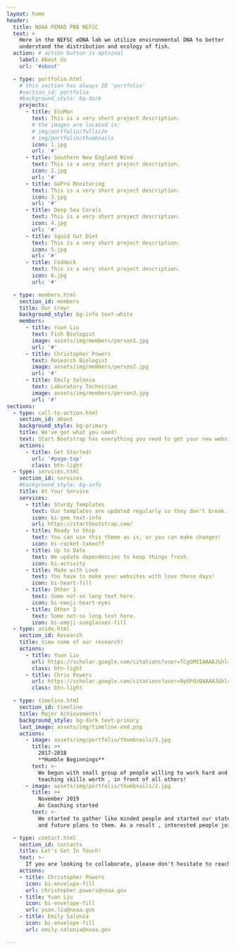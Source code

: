 ```yaml
---
layout: home
header:
  title: NOAA PEMAD PBB NEFSC
  text: >
    Here in the NEFSC eDNA lab we utilize environmental DNA to better
    understand the distribution and ecology of fish. 
  action: # action button is optional
    label: About Us
    url: '#about'

  - type: portfolio.html
    # this section has always ID 'portfolio'
    #section_id: portfolio
    #background_style: bg-dark
    projects:
      - title: EcoMon
        text: This is a very short project description.
        # the images are located in:
        # img/portfolio/fullsize
        # img/portfolio/thumbnails
        icon: 1.jpg
        url: '#'
      - title: Southern New England Wind
        text: This is a very short project description.
        icon: 2.jpg
        url: '#'
      - title: GoPro Monitoring
        text: This is a very short project description.
        icon: 3.jpg
        url: '#'
      - title: Deep Sea Corals
        text: This is a very short project description.
        icon: 4.jpg
        url: '#'
      - title: Squid Gut Diet
        text: This is a very short project description.
        icon: 5.jpg
        url: '#'
      - title: Coddock
        text: This is a very short project description.
        icon: 6.jpg
        url: '#'

  - type: members.html
    section_id: members
    title: Our Crew!
    background_style: bg-info text-white
    members:
      - title: Yuan Liu
        text: Fish Biologist
        image: assets/img/members/person1.jpg
        url: '#'
      - title: Christopher Powers
        text: Research Biologist
        image: assets/img/members/person2.jpg
        url: '#'
      - title: Emily Salonia
        text: Laboratory Technician
        image: assets/img/members/person3.jpg
        url: '#'
sections:
  - type: call-to-action.html
    section_id: about
    background_style: bg-primary
    title: We've got what you need!
    text: Start Bootstrap has everything you need to get your new website up and running in no time! All of the templates and themes on Start Bootstrap are open source, free to download, and easy to use. No strings attached!
    actions:
      - title: Get Started!
        url: '#page-top'
        class: btn-light
  - type: services.html
    section_id: services
    #background_style: bg-info
    title: At Your Service
    services:
      - title: Sturdy Templates
        text: Our templates are updated regularly so they don't break.
        icon: bi-gem text-info
        url: https://startbootstrap.com/
      - title: Ready to Ship
        text: You can use this theme as is, or you can make changes!
        icon: bi-rocket-takeoff
      - title: Up to Date
        text: We update dependencies to keep things fresh.
        icon: bi-activity
      - title: Made with Love
        text: You have to make your websites with love these days!
        icon: bi-heart-fill
      - title: Other 1
        text: Some not-so long text here.
        icon: bi-emoji-heart-eyes
      - title: Other 2
        text: Some not-so long text here.
        icon: bi-emoji-sunglasses-fill
  - type: aside.html
    section_id: Research
    title: View some of our research!
    actions:
      - title: Yuan Liu
        url: https://scholar.google.com/citations?user=fCgGMSIAAAAJ&hl=en&oi=ao
        class: btn-light
      - title: Chris Powers
        url: https://scholar.google.com/citations?user=NyOPdzQAAAAJ&hl=en&oi=ao
        class: btn-light

  - type: timeline.html
    section_id: timeline
    title: Major Achievements!
    background_style: bg-dark text-primary
    last_image: assets/img/timeline-end.png
    actions:
      - image: assets/img/portfolio/thumbnails/1.jpg
        title: >+
          2017-2018
          **Humble Beginnings**
        text: >-
          We begun with small group of people willing to work hard and make our
          teaching skills worth , in front of all others!
      - image: assets/img/portfolio/thumbnails/2.jpg
        title: >+
          November 2019
          An Coaching started
        text: >-
          We started to gather like minded people and started our stategies
          and future plans to them. As a result , interested people joined us!

  - type: contact.html
    section_id: contacts
    title: Let's Get In Touch!
    text: >-
      If you are looking to collaborate, please don't hesitate to reach out!
    actions:
    - title: Christopher Powers
      icon: bi-envelope-fill
      url: christopher.powers@noaa.gov
    - title: Yuan Liu
      icon: bi-envelope-fill
      url: yuan.liu@noaa.gov
    - title: Emily Salonia
      icon: bi-envelope-fill
      url: emily.salonia@noaa.gov

---
```

